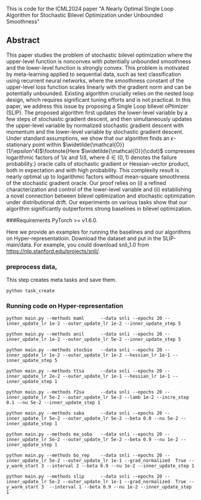 This is code for the ICML2024 paper "A Nearly Optimal Single Loop Algorithm for Stochastic Bilevel Optimization 
under Unbounded Smoothness"
## Abstract
This paper studies the problem of stochastic bilevel optimization where the upper-level function is nonconvex with potentially unbounded smoothness and the lower-level function is strongly convex. This problem is motivated by meta-learning applied to sequential data, such as text classification using recurrent neural networks, where the smoothness constant of the upper-level loss function
scales linearly with the gradient norm and can be potentially unbounded. Existing algorithm crucially relies on the nested loop design, which requires significant tuning efforts and is not practical. In this paper, we address this issue by proposing a Single Loop bIlevel oPtimizer (SLIP). The proposed algorithm first updates the lower-level variable by a few steps of stochastic gradient descent, and then simultaneously updates the upper-level variable by normalized stochastic gradient descent with momentum and the lower-level variable by stochastic gradient descent. Under standard assumptions, we show that our algorithm finds an $\epsilon$-stationary point within $\widetilde{\mathcal{O}}(1/\epsilon^4)$\footnote{Here $\widetilde{\mathcal{O}}(\cdot)$ compresses logarithmic factors of $1/\epsilon$ and $1/\delta$, where $\delta\in(0,1)$ denotes the failure probability.} oracle calls of stochastic gradient or Hessian-vector product, both in expectation and with high probability. This complexity result is nearly optimal up to logarithmic factors without mean-square smoothness of the stochastic gradient oracle. Our proof relies on (i) a refined characterization and control of the lower-level variable and (ii) establishing a novel connection between bilevel optimization and stochastic optimization under distributional drift. Our experiments on various tasks show that our algorithm significantly outperforms strong baselines in bilevel optimization.

###Requirements
PyTorch >= v1.6.0.

Here we provide an examples for running the baselines and our algorithms on Hyper-representatioin. Download the dataset and put in the SLIP-main/data. For example, you could download snli_1.0 from https://nlp.stanford.edu/projects/snli/.
### preprocess data, 
This step creates meta tasks and save them.

    python task_create 

### Running code on Hyper-representation
    python main.py --methods maml      --data snli --epochs 20 --inner_update_lr 1e-2 --outer_update_lr 1e-2 --inner_update_step 5
    
    python main.py --methods anil      --data snli --epochs 20 --inner_update_lr 1e-2 --outer_update_lr 5e-2 --inner_update_step 5

    python main.py --methods stocbio   --data snli --epochs 20 --inner_update_lr 1e-2 --outer_update_lr 1e-2 --hessian_lr 1e-1 --inner_update_step 5

    python main.py --methods ttsa      --data snli --epochs 20 --inner_update_lr 2e-2 --outer_update_lr 1e-1 --hessian_lr 1e-1 --inner_update_step 1

    python main.py --methods f2sa      --data snli --epochs 20 --inner_update_lr 5e-2 --outer_update_lr 5e-2 --lamb 1e-2 --incre_step 0.1 --nu 5e-2 --inner_update_step 1

    python main.py --methods saba      --data snli --epochs 20 --inner_update_lr 5e-2 --outer_update_lr 5e-2 --beta 0.0 --nu 5e-2 --inner_update_step 1

    python main.py --methods ma_soba   --data snli --epochs 20 --inner_update_lr 5e-2 --outer_update_lr 5e-2 --beta 0.9 --nu 1e-2 --inner_update_step 1

    python main.py --methods bo_rep    --data snli --epochs 20 --inner_update_lr 5e-2 --outer_update_lr 1e-1 --grad_normalized  True --y_warm_start 3 --interval 2 --beta 0.9 --nu 1e-2 --inner_update_step 1

    python main.py --methods slip      --data snli --epochs 20 --inner_update_lr 5e-2 --outer_update_lr 1e-1 --grad_normalized  True --y_warm_start 3  --interval 1 --beta 0.9 --nu 1e-2 --inner_update_step 1





